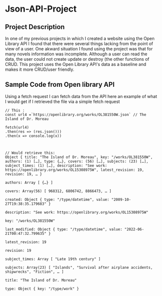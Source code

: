 # Json-API-Project

## Project Description 

In one of my previous projects in which I created a website using the Open Library API I found that there were several things lacking from the point of view of a user. One akward situation I found using the project was that for many novels information was incomplete. Although a user can read the data, the user could not create update or destroy (the other functions of CRUD. This project uses the Open Library API's data as a baseline and makes it more CRUD/user friendly. 


## Sample Code from Open library API

Using a fetch request I can fetch data from the API here an example of what I would get if I retrieved the file via a simple fetch request 


```
// This :
const url4 =`https://openlibrary.org/works/OL381550W.json` // The Island of Dr. Moreau 

fetch(url4)
.then(res => (res.json()))
.then(x => console.log(x))



// Would retrieve this:
Object { title: "The Island of Dr. Moreau", key: "/works/OL381550W", authors: (1) […], type: {…}, covers: (56) […], subjects: (23) […], subject_times: (1) […], description: "See work: https://openlibrary.org/works/OL15308975W", latest_revision: 19, revision: 19, … }
​
authors: Array [ {…} ]
​
covers: Array(56) [ 968312, 6806742, 8866473, … ]
​
created: Object { type: "/type/datetime", value: "2009-10-27T19:38:35.179683" }
​
description: "See work: https://openlibrary.org/works/OL15308975W"
​
key: "/works/OL381550W"
​
last_modified: Object { type: "/type/datetime", value: "2022-06-21T00:47:32.799635" }
​
latest_revision: 19
​
revision: 19
​
subject_times: Array [ "Late 19th century" ]
​
subjects: Array(23) [ "Islands", "Survival after airplane accidents, shipwrecks", "Fiction", … ]
​
title: "The Island of Dr. Moreau"
​
type: Object { key: "/type/work" }
```
